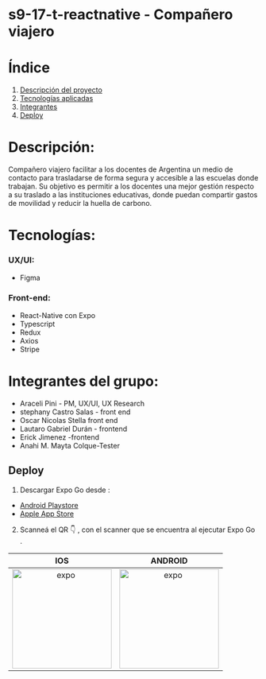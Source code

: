 # s9-17-t-reactnative - Compañero viajero
# Índice

1. [Descripción del proyecto](#Descripción)
2. [Tecnologías aplicadas](#Tecnologías)
3. [Integrantes](#Integrantes)
4. [Deploy](#deploy)

<a name="Descripción"></a>
# Descripción: 
Compañero viajero facilitar a los docentes de Argentina un medio de contacto para trasladarse de forma segura y accesible a las escuelas donde trabajan.
Su objetivo es permitir a los docentes una mejor gestión respecto a su traslado a las instituciones educativas, donde puedan compartir gastos de movilidad y reducir la huella de carbono.

<a name="Tecnologías"></a>
# Tecnologías:

### UX/UI:
- Figma

### Front-end:
- React-Native con Expo
- Typescript
- Redux
- Axios
- Stripe

<a name="Integrantes"></a>
# Integrantes del grupo:

-  Araceli Pini - PM, UX/UI, UX Research
-  stephany Castro Salas - front end
-  Oscar Nicolas Stella front end
-  Lautaro Gabriel Durán - frontend
-  Erick Jimenez -frontend
-  Anahi M. Mayta Colque-Tester

<a name="deploy"></a>

## Deploy

1. Descargar Expo Go desde :

-   [Android Playstore](https://play.google.com/store/apps/details?id=host.exp.exponent)
-   [Apple App Store](https://apps.apple.com/es/app/expo-go/id982107779)

2. Scanneá el QR 👇 , con el scanner que se encuentra al ejecutar Expo Go .

| IOS | ANDROID  |
|:-:|:-:|
| <img src="https://qr.expo.dev/eas-update?updateId=04d06b00-c74f-4c38-9d61-857e0e87333d&appScheme=exp&host=u.expo.dev" alt="expo" width="200" height="200" > | <img src="https://qr.expo.dev/eas-update?updateId=1766da4b-0f81-47d8-b93c-2721b2c14619&appScheme=exp&host=u.expo.dev" alt="expo" width="200" height="200" > |

   
